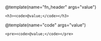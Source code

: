 @template(name="fn_header" args="value")
```
<h3><code>@value;</code></h3>
```

@template(name="code" args="value")
```
<pre><code>@value;</code></pre>
```